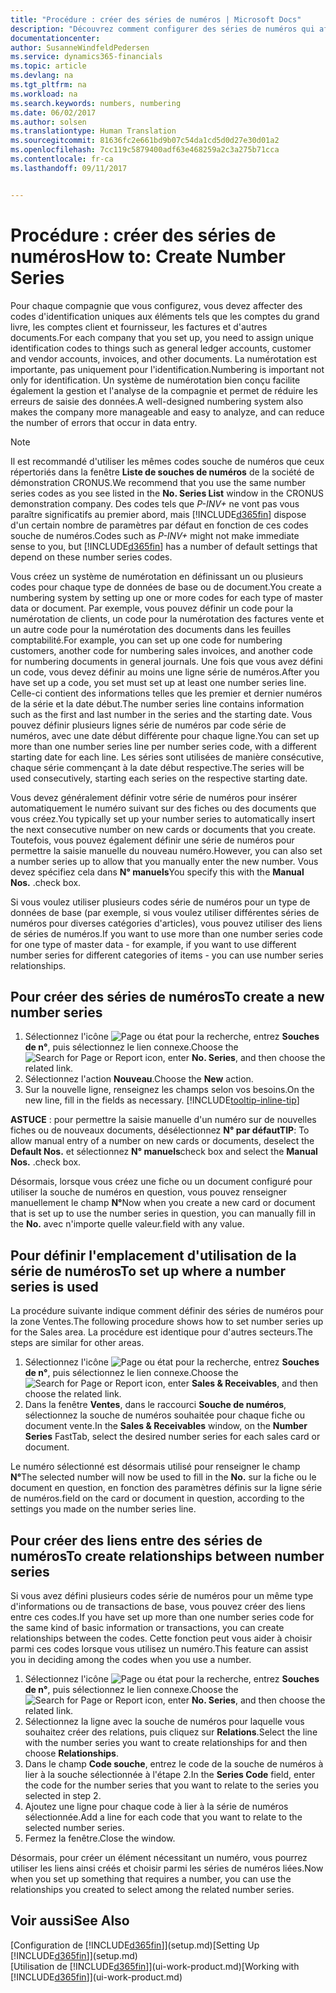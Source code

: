 ```yaml
---
title: "Procédure : créer des séries de numéros | Microsoft Docs"
description: "Découvrez comment configurer des séries de numéros qui affectent les codes d'identification uniques aux comptes et aux documents dans Dynamics 365 for Financials."
documentationcenter: 
author: SusanneWindfeldPedersen
ms.service: dynamics365-financials
ms.topic: article
ms.devlang: na
ms.tgt_pltfrm: na
ms.workload: na
ms.search.keywords: numbers, numbering
ms.date: 06/02/2017
ms.author: solsen
ms.translationtype: Human Translation
ms.sourcegitcommit: 81636fc2e661bd9b07c54da1cd5d0d27e30d01a2
ms.openlocfilehash: 7cc119c5879400adf63e468259a2c3a275b71cca
ms.contentlocale: fr-ca
ms.lasthandoff: 09/11/2017


---
```

# <a name="how-to-create-number-series"></a><span data-ttu-id="4a69b-103">Procédure : créer des séries de numéros</span><span class="sxs-lookup"><span data-stu-id="4a69b-103">How to: Create Number Series</span></span>
<span data-ttu-id="4a69b-104">Pour chaque compagnie que vous configurez, vous devez affecter des codes d'identification uniques aux éléments tels que les comptes du grand livre, les comptes client et fournisseur, les factures et d'autres documents.</span><span class="sxs-lookup"><span data-stu-id="4a69b-104">For each company that you set up, you need to assign unique identification codes to things such as general ledger accounts, customer and vendor accounts, invoices, and other documents.</span></span> <span data-ttu-id="4a69b-105">La numérotation est importante, pas uniquement pour l'identification.</span><span class="sxs-lookup"><span data-stu-id="4a69b-105">Numbering is important not only for identification.</span></span> <span data-ttu-id="4a69b-106">Un système de numérotation bien conçu facilite également la gestion et l'analyse de la compagnie et permet de réduire les erreurs de saisie des données.</span><span class="sxs-lookup"><span data-stu-id="4a69b-106">A well-designed numbering system also makes the company more manageable and easy to analyze, and can reduce the number of errors that occur in data entry.</span></span>

> [!NOTE]  
>   <span data-ttu-id="4a69b-107">Il est recommandé d'utiliser les mêmes codes souche de numéros que ceux répertoriés dans la fenêtre **Liste de souches de numéros** de la société de démonstration CRONUS.</span><span class="sxs-lookup"><span data-stu-id="4a69b-107">We recommend that you use the same number series codes as you see listed in the **No. Series List** window in the CRONUS demonstration company.</span></span> <span data-ttu-id="4a69b-108">Des codes tels que *P-INV+* ne vont pas vous paraître significatifs au premier abord, mais [!INCLUDE[d365fin](includes/d365fin_md.md)] dispose d'un certain nombre de paramètres par défaut en fonction de ces codes souche de numéros.</span><span class="sxs-lookup"><span data-stu-id="4a69b-108">Codes such as *P-INV+* might not make immediate sense to you, but [!INCLUDE[d365fin](includes/d365fin_md.md)] has a number of default settings that depend on these number series codes.</span></span>

<span data-ttu-id="4a69b-109">Vous créez un système de numérotation en définissant un ou plusieurs codes pour chaque type de données de base ou de document.</span><span class="sxs-lookup"><span data-stu-id="4a69b-109">You create a numbering system by setting up one or more codes for each type of master data or document.</span></span> <span data-ttu-id="4a69b-110">Par exemple, vous pouvez définir un code pour la numérotation de clients, un code pour la numérotation des factures vente et un autre code pour la numérotation des documents dans les feuilles comptabilité.</span><span class="sxs-lookup"><span data-stu-id="4a69b-110">For example, you can set up one code for numbering customers, another code for numbering sales invoices, and another code for numbering documents in general journals.</span></span> <span data-ttu-id="4a69b-111">Une fois que vous avez défini un code, vous devez définir au moins une ligne série de numéros.</span><span class="sxs-lookup"><span data-stu-id="4a69b-111">After you have set up a code, you set must set up at least one number series line.</span></span> <span data-ttu-id="4a69b-112">Celle-ci contient des informations telles que les premier et dernier numéros de la série et la date début.</span><span class="sxs-lookup"><span data-stu-id="4a69b-112">The number series line contains information such as the first and last number in the series and the starting date.</span></span> <span data-ttu-id="4a69b-113">Vous pouvez définir plusieurs lignes série de numéros par code série de numéros, avec une date début différente pour chaque ligne.</span><span class="sxs-lookup"><span data-stu-id="4a69b-113">You can set up more than one number series line per number series code, with a different starting date for each line.</span></span> <span data-ttu-id="4a69b-114">Les séries sont utilisées de manière consécutive, chaque série commençant à la date début respective.</span><span class="sxs-lookup"><span data-stu-id="4a69b-114">The series will be used consecutively, starting each series on the respective starting date.</span></span>

<span data-ttu-id="4a69b-115">Vous devez généralement définir votre série de numéros pour insérer automatiquement le numéro suivant sur des fiches ou des documents que vous créez.</span><span class="sxs-lookup"><span data-stu-id="4a69b-115">You typically set up your number series to automatically insert the next consecutive number on new cards or documents that you create.</span></span> <span data-ttu-id="4a69b-116">Toutefois, vous pouvez également définir une série de numéros pour permettre la saisie manuelle du nouveau numéro.</span><span class="sxs-lookup"><span data-stu-id="4a69b-116">However, you can also set a number series up to allow that you manually enter the new number.</span></span> <span data-ttu-id="4a69b-117">Vous devez spécifiez cela dans **N° manuels**</span><span class="sxs-lookup"><span data-stu-id="4a69b-117">You specify this with the **Manual Nos.**</span></span> <span data-ttu-id="4a69b-118">.</span><span class="sxs-lookup"><span data-stu-id="4a69b-118">check box.</span></span>

<span data-ttu-id="4a69b-119">Si vous voulez utiliser plusieurs codes série de numéros pour un type de données de base (par exemple, si vous voulez utiliser différentes séries de numéros pour diverses catégories d'articles), vous pouvez utiliser des liens de séries de numéros.</span><span class="sxs-lookup"><span data-stu-id="4a69b-119">If you want to use more than one number series code for one type of master data - for example, if you want to use different number series for different categories of items - you can use number series relationships.</span></span>

## <a name="to-create-a-new-number-series"></a><span data-ttu-id="4a69b-120">Pour créer des séries de numéros</span><span class="sxs-lookup"><span data-stu-id="4a69b-120">To create a new number series</span></span>
1. <span data-ttu-id="4a69b-121">Sélectionnez l'icône ![Page ou état pour la recherche](media/ui-search/search_small.png "icône"), entrez **Souches de n°**, puis sélectionnez le lien connexe.</span><span class="sxs-lookup"><span data-stu-id="4a69b-121">Choose the ![Search for Page or Report](media/ui-search/search_small.png "Search for Page or Report icon") icon, enter **No. Series**, and then choose the related link.</span></span>
2. <span data-ttu-id="4a69b-122">Sélectionnez l'action **Nouveau**.</span><span class="sxs-lookup"><span data-stu-id="4a69b-122">Choose the **New** action.</span></span>
3. <span data-ttu-id="4a69b-123">Sur la nouvelle ligne, renseignez les champs selon vos besoins.</span><span class="sxs-lookup"><span data-stu-id="4a69b-123">On the new line, fill in the fields as necessary.</span></span> [!INCLUDE[tooltip-inline-tip](includes/tooltip-inline-tip_md.md)]

<span data-ttu-id="4a69b-124">**ASTUCE** : pour permettre la saisie manuelle d'un numéro sur de nouvelles fiches ou de nouveaux documents, désélectionnez **N° par défaut**</span><span class="sxs-lookup"><span data-stu-id="4a69b-124">**TIP**: To allow manual entry of a number on new cards or documents, deselect the **Default Nos.**</span></span> <span data-ttu-id="4a69b-125">et sélectionnez **N° manuels**</span><span class="sxs-lookup"><span data-stu-id="4a69b-125">check box and select the **Manual Nos.**</span></span> <span data-ttu-id="4a69b-126">.</span><span class="sxs-lookup"><span data-stu-id="4a69b-126">check box.</span></span>

<span data-ttu-id="4a69b-127">Désormais, lorsque vous créez une fiche ou un document configuré pour utiliser la souche de numéros en question, vous pouvez renseigner manuellement le champ **N°**</span><span class="sxs-lookup"><span data-stu-id="4a69b-127">Now when you create a new card or document that is set up to use the number series in question, you can manually fill in the **No.**</span></span> <span data-ttu-id="4a69b-128">avec n'importe quelle valeur.</span><span class="sxs-lookup"><span data-stu-id="4a69b-128">field with any value.</span></span>  

## <a name="to-set-up-where-a-number-series-is-used"></a><span data-ttu-id="4a69b-129">Pour définir l'emplacement d'utilisation de la série de numéros</span><span class="sxs-lookup"><span data-stu-id="4a69b-129">To set up where a number series is used</span></span>
<span data-ttu-id="4a69b-130">La procédure suivante indique comment définir des séries de numéros pour la zone Ventes.</span><span class="sxs-lookup"><span data-stu-id="4a69b-130">The following procedure shows how to set number series up for the Sales area.</span></span> <span data-ttu-id="4a69b-131">La procédure est identique pour d'autres secteurs.</span><span class="sxs-lookup"><span data-stu-id="4a69b-131">The steps are similar for other areas.</span></span>
1. <span data-ttu-id="4a69b-132">Sélectionnez l'icône ![Page ou état pour la recherche](media/ui-search/search_small.png "icône"), entrez **Souches de n°**, puis sélectionnez le lien connexe.</span><span class="sxs-lookup"><span data-stu-id="4a69b-132">Choose the ![Search for Page or Report](media/ui-search/search_small.png "Search for Page or Report icon") icon, enter **Sales & Receivables**, and then choose the related link.</span></span>
2. <span data-ttu-id="4a69b-133">Dans la fenêtre **Ventes**, dans le raccourci **Souche de numéros**, sélectionnez la souche de numéros souhaitée pour chaque fiche ou document vente.</span><span class="sxs-lookup"><span data-stu-id="4a69b-133">In the **Sales & Receivables** window, on the **Number Series** FastTab, select the desired number series for each sales card or document.</span></span>

<span data-ttu-id="4a69b-134">Le numéro sélectionné est désormais utilisé pour renseigner le champ **N°**</span><span class="sxs-lookup"><span data-stu-id="4a69b-134">The selected number will now be used to fill in the **No.**</span></span> <span data-ttu-id="4a69b-135">sur la fiche ou le document en question, en fonction des paramètres définis sur la ligne série de numéros.</span><span class="sxs-lookup"><span data-stu-id="4a69b-135">field on the card or document in question, according to the settings you made on the number series line.</span></span>

## <a name="to-create-relationships-between-number-series"></a><span data-ttu-id="4a69b-136">Pour créer des liens entre des séries de numéros</span><span class="sxs-lookup"><span data-stu-id="4a69b-136">To create relationships between number series</span></span>
<span data-ttu-id="4a69b-137">Si vous avez défini plusieurs codes série de numéros pour un même type d'informations ou de transactions de base, vous pouvez créer des liens entre ces codes.</span><span class="sxs-lookup"><span data-stu-id="4a69b-137">If you have set up more than one number series code for the same kind of basic information or transactions, you can create relationships between the codes.</span></span> <span data-ttu-id="4a69b-138">Cette fonction peut vous aider à choisir parmi ces codes lorsque vous utilisez un numéro.</span><span class="sxs-lookup"><span data-stu-id="4a69b-138">This feature can assist you in deciding among the codes when you use a number.</span></span>

1. <span data-ttu-id="4a69b-139">Sélectionnez l'icône ![Page ou état pour la recherche](media/ui-search/search_small.png "icône"), entrez **Souches de n°**, puis sélectionnez le lien connexe.</span><span class="sxs-lookup"><span data-stu-id="4a69b-139">Choose the ![Search for Page or Report](media/ui-search/search_small.png "Search for Page or Report icon") icon, enter **No. Series**, and then choose the related link.</span></span>
2. <span data-ttu-id="4a69b-140">Sélectionnez la ligne avec la souche de numéros pour laquelle vous souhaitez créer des relations, puis cliquez sur **Relations**.</span><span class="sxs-lookup"><span data-stu-id="4a69b-140">Select the line with the number series you want to create relationships for and then choose **Relationships**.</span></span>
3. <span data-ttu-id="4a69b-141">Dans le champ **Code souche**, entrez le code de la souche de numéros à lier à la souche sélectionnée à l'étape 2.</span><span class="sxs-lookup"><span data-stu-id="4a69b-141">In the **Series Code** field, enter the code for the number series that you want to relate to the series you selected in step 2.</span></span>
4. <span data-ttu-id="4a69b-142">Ajoutez une ligne pour chaque code à lier à la série de numéros sélectionnée.</span><span class="sxs-lookup"><span data-stu-id="4a69b-142">Add a line for each code that you want to relate to the selected number series.</span></span>
5. <span data-ttu-id="4a69b-143">Fermez la fenêtre.</span><span class="sxs-lookup"><span data-stu-id="4a69b-143">Close the window.</span></span>

<span data-ttu-id="4a69b-144">Désormais, pour créer un élément nécessitant un numéro, vous pourrez utiliser les liens ainsi créés et choisir parmi les séries de numéros liées.</span><span class="sxs-lookup"><span data-stu-id="4a69b-144">Now when you set up something that requires a number, you can use the relationships you created to select among the related number series.</span></span>

## <a name="see-also"></a><span data-ttu-id="4a69b-145">Voir aussi</span><span class="sxs-lookup"><span data-stu-id="4a69b-145">See Also</span></span>
<span data-ttu-id="4a69b-146">[Configuration de [!INCLUDE[d365fin](includes/d365fin_md.md)]](setup.md)</span><span class="sxs-lookup"><span data-stu-id="4a69b-146">[Setting Up [!INCLUDE[d365fin](includes/d365fin_md.md)]](setup.md)</span></span>  
<span data-ttu-id="4a69b-147">[Utilisation de [!INCLUDE[d365fin](includes/d365fin_md.md)]](ui-work-product.md)</span><span class="sxs-lookup"><span data-stu-id="4a69b-147">[Working with [!INCLUDE[d365fin](includes/d365fin_md.md)]](ui-work-product.md)</span></span>  

